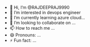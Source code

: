 - 👋 Hi, I’m @RAJDEEPRAJ9990
- 👀 I’m interested in devops engineer
- 🌱 I’m currently learning azure cloud...
- 💞️ I’m looking to collaborate on ...
- 📫 How to reach me ...
- 😄 Pronouns: ...
- ⚡ Fun fact: ...

<!---
RAJDEEPRAJ9990/RAJDEEPRAJ9990 is a ✨ special ✨ repository because its `README.md` (this file) appears on your GitHub profile.
You can click the Preview link to take a look at your changes.
--->
